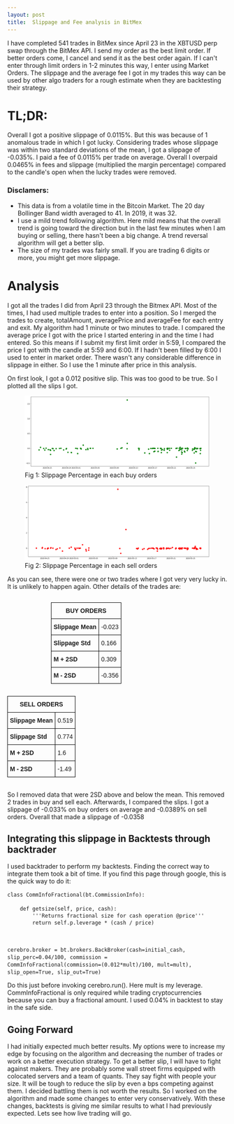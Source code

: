 ```yaml
---
layout: post
title:  Slippage and Fee analysis in BitMex
---
```


I have completed 541 trades in BitMex since April 23 in the XBTUSD perp swap through the BitMex API. I send my order as the best limit order. If better orders come, I cancel and send it as the best order again. If I can't enter through limit orders in 1-2 minutes this way, I enter using Market Orders. The slippage and the average fee I got in my trades this way can be used by other algo traders for a rough estimate when they are backtesting their strategy. <!--more-->

# TL;DR:
Overall I got a positive slippage of 0.0115%. But this was because of 1 anomalous trade in which I got lucky. Considering trades whose slippage was within two standard deviations of the mean, I got a slippage of -0.035%. I paid a fee of 0.0115% per trade on average. Overall I overpaid 0.0465% in fees and slippage (multiplied the margin percentage) compared to the candle's open when the lucky trades were removed.


### Disclamers:
- This data is from a volatile time in the Bitcoin Market. The 20 day Bollinger Band width averaged to 41. In 2019, it was 32.
- I use a mild trend following algorithm. Here mild means that the overall trend is going toward the direction but in the last few minutes when I am buying or selling, there hasn't been a big change. A trend reversal algorithm will get a better slip.
- The size of my trades was fairly small. If you are trading 6 digits or more, you might get more slippage.


# Analysis

I got all the trades I did from April 23 through the Bitmex API. Most of the times, I had used multiple trades to enter into a position. So I merged the trades to create, totalAmount, averagePrice and averageFee for each entry and exit. My algorithm had 1 minute or two minutes to trade. I compared the average price I got with the price I started entering in and the time I had entered. So this means if I submit my first limit order in 5:59, I compared the price I got with the candle at 5:59 and 6:00. If I hadn't been filled by 6:00 I used to enter in market order. There wasn't any considerable difference in slippage in either. So I use the 1 minute after price in this analysis.

On first look, I got a 0.012 positive slip. This was too good to be true. So I plotted all the slips I got.

<figure>
    <img src="/images/buy_orders_slippage.png">
    <figcaption>Fig 1: Slippage Percentage in each buy orders</figcaption>
</figure>

<figure>
    <img src="/images/sell_orders_slippage.png">
    <figcaption>Fig 2: Slippage Percentage in each sell orders</figcaption>
</figure>

As you can see, there were one or two trades where I got very very lucky in. It is unlikely to happen again. Other details of the trades are:

<center>
<style type="text/css">
.tg  {border-collapse:collapse;border-spacing:0;}
.tg td{border-color:black;border-style:solid;border-width:1px;font-family:Arial, sans-serif;font-size:14px;
  overflow:hidden;padding:10px 5px;word-break:normal;}
.tg th{border-color:black;border-style:solid;border-width:1px;font-family:Arial, sans-serif;font-size:14px;
  font-weight:normal;overflow:hidden;padding:10px 5px;word-break:normal;}
.tg .tg-1wig{font-weight:bold;text-align:left;vertical-align:top}
.tg .tg-amwm{font-weight:bold;text-align:center;vertical-align:top}
.tg .tg-0lax{text-align:left;vertical-align:top}
</style>
<table class="tg" style="float: left; margin-left:100px">
<thead>
  <tr>
    <th class="tg-amwm" colspan="2">BUY ORDERS</th>
  </tr>
</thead>
<tbody>
  <tr>
    <td class="tg-1wig">Slippage Mean</td>
    <td class="tg-0lax">-0.023</td>
  </tr>
  <tr>
    <td class="tg-1wig">Slippage Std</td>
    <td class="tg-0lax">0.166</td>
  </tr>
  <tr>
    <td class="tg-1wig">M + 2SD</td>
    <td class="tg-0lax">0.309</td>
  </tr>
  <tr>
    <td class="tg-1wig">M - 2SD</td>
    <td class="tg-0lax">-0.356</td>
  </tr>
</tbody>
</table>


<style type="text/css">
.tg  {border-collapse:collapse;border-spacing:0;}
.tg td{border-color:black;border-style:solid;border-width:1px;font-family:Arial, sans-serif;font-size:14px;
  overflow:hidden;padding:10px 5px;word-break:normal;}
.tg th{border-color:black;border-style:solid;border-width:1px;font-family:Arial, sans-serif;font-size:14px;
  font-weight:normal;overflow:hidden;padding:10px 5px;word-break:normal;}
.tg .tg-1wig{font-weight:bold;text-align:left;vertical-align:top}
.tg .tg-amwm{font-weight:bold;text-align:center;vertical-align:top}
.tg .tg-0lax{text-align:left;vertical-align:top}
</style>
<table class="tg" style="display: inline-block;">
<thead>
  <tr>
    <th class="tg-amwm" colspan="2">SELL ORDERS</th>
  </tr>
</thead>
<tbody>
  <tr>
    <td class="tg-1wig">Slippage Mean</td>
    <td class="tg-0lax">0.519</td>
  </tr>
  <tr>
    <td class="tg-1wig">Slippage Std</td>
    <td class="tg-0lax">0.774</td>
  </tr>
  <tr>
    <td class="tg-1wig">M + 2SD</td>
    <td class="tg-0lax">1.6</td>
  </tr>
  <tr>
    <td class="tg-1wig">M - 2SD</td>
    <td class="tg-0lax">-1.49</td>
  </tr>
</tbody>
</table>
</center>

So I removed data that were 2SD above and below the mean. This removed 2 trades in buy and sell each. Afterwards, I compared the slips. I got a slippage of -0.033% on buy orders on average and -0.0389% on sell orders. Overall that made a slippage of -0.0358

## Integrating this slippage in Backtests through backtrader
I used backtrader to perform my backtests. Finding the correct way to integrate them took a bit of time. If you find this page through google, this is the quick way to do it:

<pre><code>class CommInfoFractional(bt.CommissionInfo):
    
    def getsize(self, price, cash):
        '''Returns fractional size for cash operation @price'''
        return self.p.leverage * (cash / price)</code></pre>

<br/>

<code>cerebro.broker = bt.brokers.BackBroker(cash=initial_cash, slip_perc=0.04/100, commission = CommInfoFractional(commission=(0.012*mult)/100, mult=mult), slip_open=True, slip_out=True)</code>

Do this just before invoking cerebro.run(). Here mult is my leverage. CommInfoFractional is only required while trading cryptocurrencies because you can buy a fractional amount. I used 0.04% in backtest to stay in the safe side. 

## Going Forward
I had initially expected much better results. My options were to increase my edge by focusing on the algorithm and decreasing the number of trades or work on a better execution strategy. To get a better slip, I will have to fight against makers. They are probably some wall street firms equipped with colocated servers and a team of quants. They say fight with people your size. It will be tough to reduce the slip by even a bps competing against them. I decided battling them is not worth the results. So I worked on the algorithm and made some changes to enter very conservatively. With these changes, backtests is giving me similar results to what I had previously expected. Lets see how live trading will go.